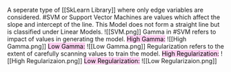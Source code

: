 A seperate type of [[SkLearn Library]] where only edge variables are considered.
#SVM or Support Vector Machines are values which affect the slope and intercept of the line.
This Model does not form a straight line but is classified under Linear Models.
![[SVM.png]] 
Gamma in #SVM refers to impact of values in generating the model.
<mark style="background: #FFB8EBA6;">High Gamma:</mark>
![[High Gamma.png]]
<mark style="background: #FFB8EBA6;">Low Gamma:</mark>
![[Low Gamma.png]]
Regularization refers to the extent of carefully scanning values to train the model.
<mark style="background: #FFB8EBA6;">High Regularization:</mark>
![[High Regularizaion.png]]
<mark style="background: #FFB8EBA6;">Low Regularization:</mark>
![[Low Regularizaion.png]]

